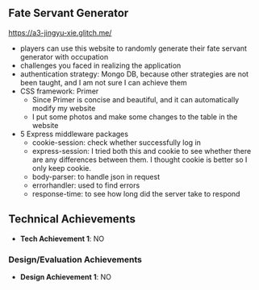## Fate Servant Generator

https://a3-jingyu-xie.glitch.me/

- players can use this website to randomly generate their fate servant generator with occupation
- challenges you faced in realizing the application
- authentication strategy: Mongo DB, because other strategies are not been taught, and I am not sure I can achieve them
- CSS framework: Primer
  - Since Primer is concise and beautiful, and it can automatically modify my website
  - I put some photos and make some changes to the table in the website
- 5 Express middleware packages
  - cookie-session: check whether successfully log in
  - express-session: I tried both this and cookie to see whether there are any differences between them. I thought cookie is better       so I only keep cookie.
  - body-parser: to handle json in request
  - errorhandler: used to find errors
  - response-time: to see how long did the server take to respond

## Technical Achievements
- **Tech Achievement 1**: NO

### Design/Evaluation Achievements
- **Design Achievement 1**: NO

